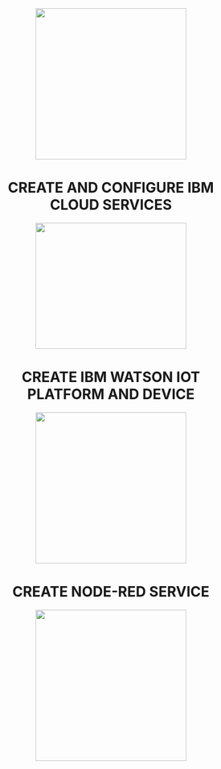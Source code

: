 <div align="center">

<img src='https://1.bp.blogspot.com/-OVkR8Tw3LCM/V_NTAoJ_W9I/AAAAAAAA_-g/oCcCRNfVfpQhyt_eHQh4JVqBMy1s_g39QCLcB/s1600/0_11ef60_5b7db618_orig.gif' width="300" height="300">

# CREATE AND CONFIGURE IBM CLOUD SERVICES

<img src='https://cdn.dribbble.com/users/22930/screenshots/3258977/data_center_to_earth_dribbble.gif'  width="300" height="250">



# CREATE IBM WATSON IOT PLATFORM AND DEVICE
<img src='https://astral-cloud.com/wp-content/uploads/2020/01/image-7.gif' width="300" height="300">


# CREATE NODE-RED SERVICE



<img src='https://s3.amazonaws.com/ckl-website-static/wp-content/uploads/2017/06/Banner_nodered3-1280x680.png'  width="300" height="300">









